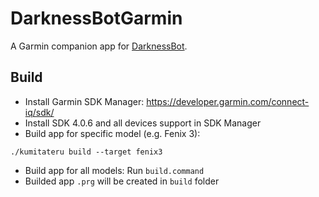 # DarknessBotGarmin
A Garmin companion app for [DarknessBot](https://apps.apple.com/app/darknessbot/id1108403878).

## Build

- Install Garmin SDK Manager: https://developer.garmin.com/connect-iq/sdk/
- Install SDK 4.0.6 and all devices support in SDK Manager
- Build app for specific model (e.g. Fenix 3):
```shell
./kumitateru build --target fenix3
```
- Build app for all models: Run `build.command`
- Builded app `.prg` will be created in `build` folder
